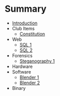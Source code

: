 # Summary

* [Introduction](README.md)
* Club Items
   * [Constitution](home/constitution/constitution.md)
* Web
   * [SQL 1](web/sql1/sql1.md)
   * [SQL 2](web/sql2/sql2.md)
* Forensics
   * [Steganography 1](forensics/steg1/steg1.md)
* Hardware
* Software
   * [Blender 1](software/blender1/blender1.md)
   * [Blender 2](software/blender2/blender2.md)
* Binary

